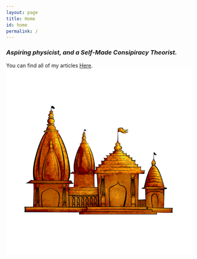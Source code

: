 ```yaml
---
layout: page
title: Home
id: home
permalink: /
---
```


<h3>Aspiring physicist, and a Self-Made Consipiracy Theorist.</h3>

<style>
  h3 {
  font-style:italic;
</style>

You can find all of my articles  <a class="internal-link" href="/articles">Here</a>.
<img src="/assets/image.webp" alt="Temple">

